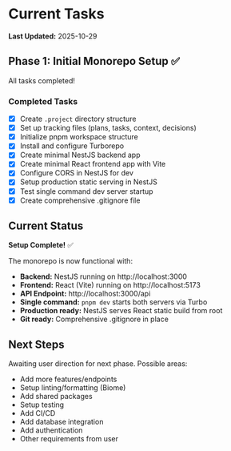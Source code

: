 # Current Tasks

**Last Updated:** 2025-10-29

## Phase 1: Initial Monorepo Setup ✅

All tasks completed!

### Completed Tasks

- [x] Create `.project` directory structure
- [x] Set up tracking files (plans, tasks, context, decisions)
- [x] Initialize pnpm workspace structure
- [x] Install and configure Turborepo
- [x] Create minimal NestJS backend app
- [x] Create minimal React frontend app with Vite
- [x] Configure CORS in NestJS for dev
- [x] Setup production static serving in NestJS
- [x] Test single command dev server startup
- [x] Create comprehensive .gitignore file

## Current Status

**Setup Complete!** ✅

The monorepo is now functional with:
- **Backend:** NestJS running on http://localhost:3000
- **Frontend:** React (Vite) running on http://localhost:5173
- **API Endpoint:** http://localhost:3000/api
- **Single command:** `pnpm dev` starts both servers via Turbo
- **Production ready:** NestJS serves React static build from root
- **Git ready:** Comprehensive .gitignore in place

## Next Steps

Awaiting user direction for next phase. Possible areas:
- Add more features/endpoints
- Setup linting/formatting (Biome)
- Add shared packages
- Setup testing
- Add CI/CD
- Add database integration
- Add authentication
- Other requirements from user
